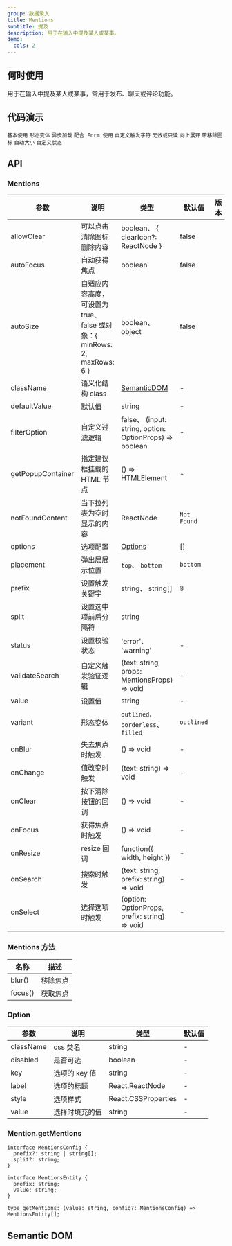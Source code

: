```yaml
---
group: 数据录入
title: Mentions
subtitle: 提及
description: 用于在输入中提及某人或某事。
demo:
  cols: 2
---
```


## 何时使用

用于在输入中提及某人或某事，常用于发布、聊天或评论功能。

## 代码演示

<!-- prettier-ignore -->
<code src="./demo/basic.tsx">基本使用</code>
<code src="./demo/variant.tsx">形态变体</code>
<code src="./demo/async.tsx">异步加载</code>
<code src="./demo/form.tsx">配合 Form 使用</code>
<code src="./demo/prefix.tsx">自定义触发字符</code>
<code src="./demo/readonly.tsx">无效或只读</code>
<code src="./demo/placement.tsx">向上展开</code>
<code src="./demo/allow-clear.tsx">带移除图标</code>
<code src="./demo/auto-size.tsx">自动大小</code>
<code src="./demo/status.tsx">自定义状态</code>

## API

### Mentions

| 参数 | 说明 | 类型 | 默认值 | 版本 |
| --- | --- | --- | --- | --- |
| allowClear | 可以点击清除图标删除内容 | boolean、 { clearIcon?: ReactNode } | false |  |
| autoFocus | 自动获得焦点 | boolean | false |  |
| autoSize | 自适应内容高度，可设置为 true、 false 或对象：{ minRows: 2, maxRows: 6 } | boolean、 object | false |  |
| className | 语义化结构 class | [SemanticDOM](#semantic-dom) | - |  |
| defaultValue | 默认值 | string | - |  |
| filterOption | 自定义过滤逻辑 | false、 (input: string, option: OptionProps) => boolean | - |  |
| getPopupContainer | 指定建议框挂载的 HTML 节点 | () => HTMLElement | - |  |
| notFoundContent | 当下拉列表为空时显示的内容 | ReactNode | `Not Found` |  |
| options | 选项配置 | [Options](#option) | \[] |  |
| placement | 弹出层展示位置 | `top`、 `bottom` | `bottom` |  |
| prefix | 设置触发关键字 | string、 string\[] | `@` |  |
| split | 设置选中项前后分隔符 | string | ` ` |  |
| status | 设置校验状态 | 'error'、 'warning' | - |  |
| validateSearch | 自定义触发验证逻辑 | (text: string, props: MentionsProps) => void | - |  |
| value | 设置值 | string | - |  |
| variant | 形态变体 | `outlined`、 `borderless`、 `filled` | `outlined` |  |
| onBlur | 失去焦点时触发 | () => void | - |  |
| onChange | 值改变时触发 | (text: string) => void | - |  |
| onClear | 按下清除按钮的回调 | () => void | - |  |
| onFocus | 获得焦点时触发 | () => void | - |  |
| onResize | resize 回调 | function({ width, height }) | - |  |
| onSearch | 搜索时触发 | (text: string, prefix: string) => void | - |  |
| onSelect | 选择选项时触发 | (option: OptionProps, prefix: string) => void | - |  |

### Mentions 方法

| 名称    | 描述     |
| ------- | -------- |
| blur()  | 移除焦点 |
| focus() | 获取焦点 |

### Option

| 参数      | 说明           | 类型                | 默认值 |
| --------- | -------------- | ------------------- | ------ |
| className | css 类名       | string              | -      |
| disabled  | 是否可选       | boolean             | -      |
| key       | 选项的 key 值  | string              | -      |
| label     | 选项的标题     | React.ReactNode     | -      |
| style     | 选项样式       | React.CSSProperties | -      |
| value     | 选择时填充的值 | string              | -      |

### Mention.getMentions

```tsx
interface MentionsConfig {
  prefix?: string | string[];
  split?: string;
}

interface MentionsEntity {
  prefix: string;
  value: string;
}

type getMentions: (value: string, config?: MentionsConfig) => MentionsEntity[];
```

## Semantic DOM

<code src="./demo/_semantic.tsx" simplify></code>
